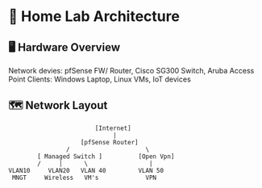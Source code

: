 # 🔧 Home Lab Architecture

## 🖥️ Hardware Overview

  Network devies: pfSense FW/ Router, Cisco SG300 Switch,  Aruba Access Point
  Clients: Windows Laptop, Linux VMs, IoT devices 

## 🗺️ Network Layout

                            [Internet]
                                 |
                        [pfSense Router]    
                    /                     \              
            [ Managed Switch ]          [Open Vpn]  
            /     |      \                 |
    VLAN10     VLAN20   VLAN 40         VLAN 50
     MNGT     Wireless   VM's             VPN
